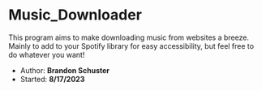 #  Music_Downloader
This program aims to make downloading music from websites a breeze. Mainly to add to your Spotify library for easy accessibility, but feel free to do whatever you want!

 - Author: **Brandon Schuster**
 - Started: **8/17/2023**

